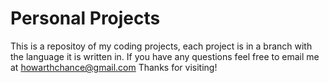 # Personal Projects
This is a repositoy of my coding projects, each project is in a branch with the language it is written in.
If you have any questions feel free to email me at howarthchance@gmail.com
Thanks for visiting!
